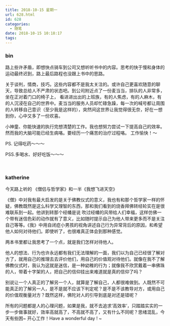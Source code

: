 ```yaml
---
title: 2018-10-15 星期一
url: 628.html
id: 628
categories:
  - 随笔
date: 2018-10-15 10:18:17
tags:
---
```


### bin

路上些许矛盾，即想快点骑车到公司又想听听书中的内容。思考的快于慢和身体的运动最终迟到，路上最后路程也没跟上书中的思路。

关于谈判，情商，技巧。这些内容都不是我太关注的。或许自己更喜欢随意的聊天，导致总给人不严肃的状态吧。到公司附近点了一份麦当当，排队的人非常多，坐在正对着门口的椅子上， 看进进出出的上班族，有的人焦虑，有的人麻木，有的人沉浸在自己的世界中。麦当当的服务人员却忙碌急躁，每一次的喊号都让周围的人转移自己意识（至少我是这样的），突然间这世界让我觉得很无奈，好在一想到你，心中又多了一份欢喜。

小神童、你能快速的执行完想清楚的工作。我也想努力尝试一下提高自己的效率。然而我的大脑可能已经生病咯。要经历一个痛苦的治疗过程咯。 工作愉快！～

PS. 记得吃药～～～

PSS.多喝水、好好吃饭～～～

 

### katherine

今天路上听的 《僧侣与哲学家》和一半《我想飞进天空》

《僧》中对我有最大启发的是关于佛教仪式的意义，我也有和那个哲学家一样的怀疑，佛教既然是这么科学又理智的东西，那和我们看到的烧香拜佛转经轮实在是很难联系到一起。他讲到转那个经幡是说 吹过经幡的风带给人们幸福，这样仿佛一个带有迷信色彩的动作就有了意义，比如随时提示自己为他人带来更多而不是关注自己等等。《我》中用自闭症小男孩的视角讲述自己行为异常背后的原因，和希望他人如何对待他们。即使听了，也很难真正体会到那种感觉。

两本书里都让我思考了一个点，就是我们怎样对待他人。

他人的想法、行为也许永远都有我们无法理解的一面，我们以为自己已经很了解对方了，就用自己的推理去去评价他们，用自己的价值观对待他们。就像在我不了解佛教仪式时，我认为这就是迷信，是一种幼稚的行为；就像我不欣赏戴着一串佛珠的人，带着十字架的人，把自己的信仰挂出来难道就是真的信仰了吗？

别说让一个人真正的了解另一个人，就算是了解自己，人都很难做到。人既然不可能真正的了解另一人，是不是就不应该下判定呢？是不是不该教导对方，或用自己的价值观衡量对方？既然这样，佛陀对人的引导到底是对还是错呢？

所有的问题都是人的心理问题，如果是我，就不去追求‘高效率’，只踏踏实实的一步一步做事就好，效率高就高了，不高就不高了，又有什么不同呢？思绪混乱，今天有些困~ 开心工作！Have a wonderful day ! ~
